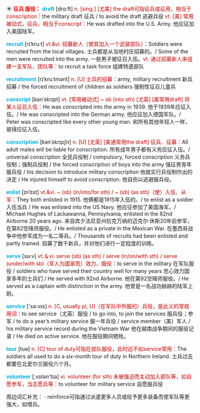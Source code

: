 ☀ <font color="red">**征兵 服役：**</font>
<font color="sky blue">**draft**</font> [drɑːft] 
<font color="#c00000">n. [sing.] [尤美] the draft可指征兵或征用，相当于conscription：</font>the military draft 征兵 / to avoid the draft 逃避兵役 <font color="#c00000">vt. [美] 常用被动式，征兵，相当于conscript：</font>He was drafted into the U.S. Army. 他应征加入美国陆军。
           
<font color="sky blue">**recruit**</font> [rɪˈkru:t]
<font color="#c00000">vt.&vi. 招募新人（使其加入一个武装部队）：</font>Soldiers were recruited from the local villages. 士兵都是从当地村庄招募的。/ Some of the men were recruited into the army. 一些男子被征召入伍。<font color="#c00000">vt. 通过招募新人来组建一支军队、团队等：</font>to recruit a task force 组建特遣部队
           
<font color="sky blue">**recruitment**</font> [rɪˈkruːtmənt]
<font color="#c00000">n. [U] 士兵的招募：</font>army, military recruitment 新兵招募 / the forced recruitment of children as soldiers 强制性征召儿童兵 

<font color="sky blue">**conscript**</font> [kənˈskrɪpt]
<font color="#c00000">vt. [常用被动式] ~ sb (into sth) [尤英] [美常用draft] 将某人征召入伍：</font>He was conscripted into the army in 1939. 他于1939年应征入伍。/ He was conscripted into the German army. 他应征加入德国军队。/ Peter was conscripted like every other young man. 和所有其他年轻人一样，彼得应征入伍。
           
<font color="sky blue">**conscription**</font> [kənˈskrɪpʃn]
<font color="#c00000">n. [U] [尤英] [美通常用the draft] 征兵、征募：</font>All adult males will be liable for conscription. 所有成年男子都有义务应征入伍。/ universal conscription 全民兵役制 / compulsory, forced conscription 义务兵役制；强制兵役制 / the forced conscription of boys into the army 强征男青年服兵役 / his decision to introduce military conscription 他就实行兵役制作出的决定 / He injured himself to avoid conscription. 他自伤以逃避服兵役。

<font color="sky blue">**enlist**</font> [ɪnˈlɪst]
<font color="#c00000">vt.&vi. ~ (sb) (in/into/for sth) / ~ (sb) (as sth)（使）入伍、从军：</font>They both enlisted in 1915. 他俩都是1915年入伍的。/ to enlist as a soldier 入伍当兵 / He was enlisted into the US Navy. 他应征参加了美国海军。/ Michael Hughes of Lackawanna, Pennsylvania, enlisted in the 82nd Airborne 20 years ago. 来自宾夕法尼亚州拉克万纳的迈克尔·休斯20年前参军，在第82空降师服役。/ He enlisted as a private in the Mexican War. 在墨西哥战争中他参军成为一名二等兵。/ Thousands of recruits had been enlisted and partly trained. 招募了数千新兵，并对他们进行一定程度的训练。

<font color="sky blue">**serve**</font> [sə:v] 
<font color="#c00000">vt.＆vi. serve (sb) (as sth) / serve (in/on/with sth) / serve (under/with sb)（军人为国家而）效力，服役：</font>to serve in the military 在军队服役 / soldiers who have served their country well for many years 忠心效力国家多年的士兵们 / He served with 92nd Airborne. 他在第92空降师服役。/ He served as a captain with distinction in the army. 他曾是一名战功赫赫的陆军上尉。

<font color="sky blue">**service**</font> ['sə:vɪs] 
<font color="#c00000">n. [C, usually pl, U]（在军队中所服的）兵役，是此义的常规用词：</font>to see service（尤英）服役 / to go into, to join the services 服兵役；参军 / to do a year’s military service 服一年兵役 / service member（美）军人 / his military service record during the Vietnam War 他在越南战争期间的服役记录 / He died on active service. 他在服役期间牺牲。

<font color="sky blue">**tour**</font> [tʊə] 
<font color="#c00000">n. [C] tour of duty可指在部队服役，此时远不如service常用：</font>The soldiers all used to do a six-month tour of duty in Northern Ireland. 士兵过去都要在北爱尔兰服役六个月。

<font color="sky blue">**volunteer**</font> [͵vɒlən'tɪə] 
<font color="#c00000">vi. volunteer (for sth) 未被强迫而主动加入部队等，如自愿参军，当志愿兵等：</font>to volunteer for military service 自愿服兵役

周边词汇补充：
· reinforce可指通过派遣更多人员或给予更多装备而使军队等更强大，如增兵。
